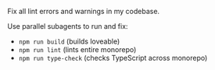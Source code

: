 Fix all lint errors and warnings in my codebase.

Use parallel subagents to run and fix:

- `npm run build` (builds loveable)
- `npm run lint` (lints entire monorepo)
- `npm run type-check` (checks TypeScript across monorepo)

